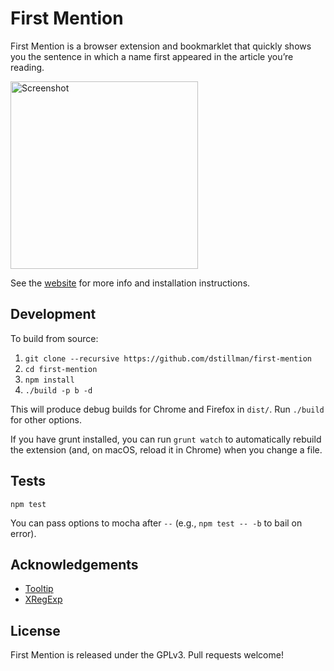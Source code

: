 # First Mention

First Mention is a browser extension and bookmarklet that quickly shows you the sentence in which a name first appeared in the article you’re reading.

<img src="https://first-mention.s3.amazonaws.com/images/preview.57498ef3.png" alt="Screenshot" height="300">

See the [website](https://danstillman.com/firstmention/) for more info and installation instructions.

## Development

To build from source:

1. `git clone --recursive https://github.com/dstillman/first-mention`
1. `cd first-mention`
1. `npm install`
1. `./build -p b -d`

This will produce debug builds for Chrome and Firefox in `dist/`. Run `./build` for other options.

If you have grunt installed, you can run `grunt watch` to automatically rebuild the extension (and, on macOS, reload it in Chrome) when you change a file.

## Tests

`npm test`

You can pass options to mocha after `--` (e.g., `npm test -- -b` to bail on error).

## Acknowledgements

* [Tooltip](https://github.com/darsain/tooltip)
* [XRegExp](http://xregexp.com/)

## License

First Mention is released under the GPLv3. Pull requests welcome!
